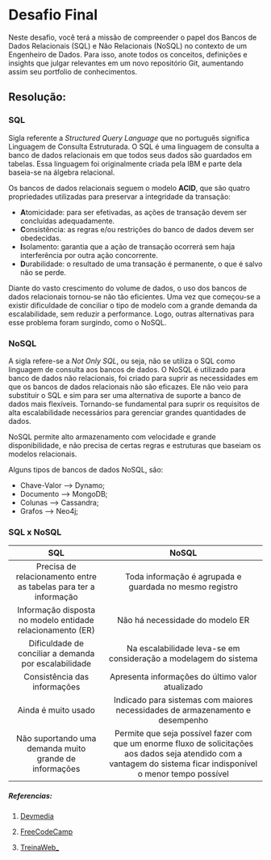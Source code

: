 # Desafio Final

Neste desafio, você terá a missão de compreender o papel dos Bancos de Dados Relacionais (SQL) e Não Relacionais (NoSQL) no contexto de um Engenheiro de Dados. Para isso, anote todos os conceitos, definições e insights que julgar relevantes em um novo repositório Git, aumentando assim seu portfolio de conhecimentos.


## Resolução:

### SQL

Sigla referente a *Structured Query Language* que no português significa Linguagem de Consulta Estruturada. O SQL é uma linguagem de consulta a banco de dados relacionais em que todos seus dados são guardados em tabelas. Essa linguagem foi originalmente criada pela IBM e parte dela baseia-se na álgebra relacional. 

Os bancos de dados relacionais seguem o modelo **ACID**, que são quatro propriedades utilizadas para preservar a integridade da transação:

- **A**tomicidade: para ser efetivadas, as ações de transação devem ser concluídas adequadamente.
- **C**onsistência: as regras e/ou restrições do banco de dados devem ser obedecidas.
- **I**solamento: garantia que a ação de transação ocorrerá sem haja interferência por outra ação concorrente.
- **D**urabilidade: o resultado de uma transação é permanente, o que é salvo não se perde.

Diante do vasto crescimento do volume de dados, o uso dos bancos de dados relacionais tornou-se não tão eficientes. Uma vez que começou-se a existir dificuldade de conciliar o tipo de modelo com a grande demanda da escalabilidade, sem reduzir a performance. Logo, outras alternativas para esse problema foram surgindo, como o NoSQL.

### NoSQL

A sigla refere-se a *Not Only SQL*, ou seja, não se utiliza o SQL como linguagem de consulta aos bancos de dados. O NoSQL é utilizado para banco de dados não relacionais, foi criado para suprir as necessidades em que os bancos de dados relacionais não são eficazes. Ele não veio para substituir o SQL e sim para ser uma alternativa de suporte a banco de dados mais flexíveis. Tornando-se fundamental para suprir os requisitos de alta escalabilidade necessários para gerenciar grandes quantidades de dados.

NoSQL permite alto armazenamento com velocidade e grande disponibilidade, e não precisa de certas regras e estruturas que baseiam os modelos relacionais.

Alguns tipos de bancos de dados NoSQL, são:
- Chave-Valor --> Dynamo;
- Documento --> MongoDB;
- Colunas --> Cassandra;
- Grafos --> Neo4j;

### SQL x NoSQL

| SQL | NoSQL |
| :-: | :-: | 
| Precisa de relacionamento entre as tabelas para ter a informação | Toda informação é agrupada e guardada no mesmo registro | 
| Informação disposta no modelo entidade relacionamento (ER)| Não há necessidade do modelo ER |
| Dificuldade de conciliar a demanda por escalabilidade | Na escalabilidade leva-se em consideração a modelagem do sistema | 
| Consistência das informações | Apresenta informações do último valor atualizado | 
| Ainda é muito usado | Indicado para sistemas com maiores necessidades de armazenamento e desempenho |
| Não suportando uma demanda muito grande de informações | Permite que seja possível fazer com que um enorme fluxo de solicitações aos dados seja atendido com a vantagem do sistema ficar indisponível o menor tempo possível |




##### Referencias:

1. [Devmedia](https://www.devmedia.com.br/banco-de-dados-nosql-um-novo-paradigma-revista-sql-magazine-102/25918)

2. [FreeCodeCamp](https://www.freecodecamp.org/news/relational-vs-nonrelational-databases-difference-between-sql-db-and-nosql-db/)

3. [TreinaWeb_](https://www.treinaweb.com.br/blog/sql-vs-nosql-qual-usar)

